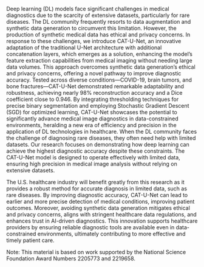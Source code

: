 Deep learning (DL) models face significant challenges in medical diagnostics due to the scarcity of extensive datasets, particularly for rare diseases. The DL community frequently resorts to data augmentation and synthetic data generation to circumvent this limitation. However, the production of synthetic medical data has ethical and privacy concerns. In response to these challenges, we introduce CAT-U-Net, an innovative adaptation of the traditional U-Net architecture with additional concatenation layers, which emerges as a solution, enhancing the model’s feature extraction capabilities from medical imaging without needing large data volumes. This approach overcomes synthetic data generation’s ethical and privacy concerns, offering a novel pathway to improve diagnostic accuracy. Tested across diverse conditions—COVID-19, brain tumors, and bone fractures—CAT-U-Net demonstrated remarkable adaptability and robustness, achieving nearly 98% reconstruction accuracy and a Dice coefficient close to 0.946. By integrating thresholding techniques for precise binary segmentation and employing Stochastic Gradient Descent (SGD) for optimized learning, CAT-U-Net showcases the potential to significantly advance medical image diagnostics in data-constrained environments, heralding a new era of efficiency and precision in the application of DL technologies in healthcare. When the DL community faces the challenge of diagnosing rare diseases, they often need help with limited datasets. Our research focuses on demonstrating how deep learning can achieve the highest diagnostic accuracy despite these constraints. The CAT-U-Net model is designed to operate effectively with limited data, ensuring high precision in medical image analysis without relying on extensive datasets.

The U.S. healthcare industry will benefit greatly from this research as it provides a robust method for accurate diagnosis in limited data, such as rare diseases. By improving diagnostic accuracy, CAT-U-Net can lead to earlier and more precise detection of medical conditions, improving patient outcomes. Moreover, avoiding synthetic data generation mitigates ethical and privacy concerns, aligns with stringent healthcare data regulations, and enhances trust in AI-driven diagnostics. This innovation supports healthcare providers by ensuring reliable diagnostic tools are available even in data-constrained environments, ultimately contributing to more effective and timely patient care.

Note: This material is based on work supported by the National Science Foundation Award Numbers 2205773 and 2219658.
